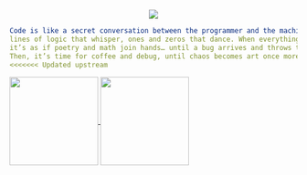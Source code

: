 <p align="center"> 
  <br>
  <img src="https://profile-counter.glitch.me/xexubonete/count.svg" /><br>
</p>

```yaml
Code is like a secret conversation between the programmer and the machine: 
lines of logic that whisper, ones and zeros that dance. When everything aligns, 
it’s as if poetry and math join hands… until a bug arrives and throws the universe into disarray. 
Then, it’s time for coffee and debug, until chaos becomes art once more.
<<<<<<< Updated upstream
```

<a href="https://github.com/xexubonete/">
  <img height=155 align="center" src="https://github-readme-stats.vercel.app/api?username=xexubonete&show_icons=true&hide=contribs,prs&show=prs_merged_percentage&hide_title=true&theme=dracula&rank_icon=github&bg_color=00000000" />
</a>
<a href="https://github.com/xexubonete/">
  <img height=155 align="center" src="https://github-readme-stats.vercel.app/api/top-langs?username=xexubonete&hide_title=true&layout=compact&langs_count=8&card_width=320&theme=dracula&bg_color=00000000" />
</a>
